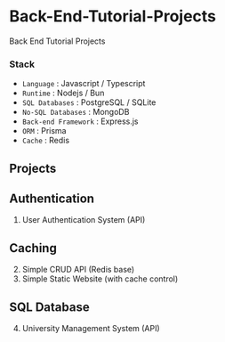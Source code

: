 # Back-End-Tutorial-Projects

Back End Tutorial Projects

### Stack

- `Language` : Javascript / Typescript
- `Runtime` : Nodejs / Bun
- `SQL Databases` : PostgreSQL / SQLite
- `No-SQL Databases` : MongoDB
- `Back-end Framework` : Express.js
- `ORM` : Prisma
- `Cache` : Redis

## Projects

## Authentication

1. User Authentication System (API)

## Caching

2. Simple CRUD API (Redis base)
3. Simple Static Website (with cache control)

## SQL Database

4. University Management System (API)
